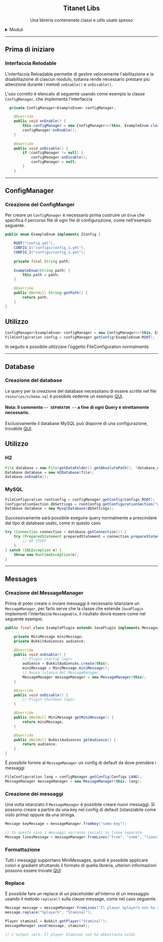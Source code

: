<br />
<div align="center">
<h2 align="center">Titanet Libs</h2>
  <p align="center">
    Una libreria contenenete classi e utils usate spesso
    <br />
  </p>
</div>

<details>
  <summary>Moduli</summary>
  <ol>
    <li><a href="#database">Databases</a></li>
    <li><a href="#configs">Configurations</a></li>
    <li><a href="#message">Messages</a></li>
  </ol>
</details>

-----------

## Prima di iniziare
### Interfaccia Relodable
L'interfaccia Reloadable permette di gestire velocemente l'abilitazione e la disabilitazione di ciascun modulo, tuttavia rende necessario
prestare più attenzione durante i metodi ```onEnable()``` e ```onDisable()```.

L'uso corretto è elencato di seguente usando come esempio la classe ```ConfigManager```, che implementa l'interfaccia

```java
  private ConfigManager<ExampleEnum> configManager;

    @Override
    public void onEnable() {
        this.configManager = new ConfigManager<>(this, ExampleEnum.class);
        configManager.onEnable();
    }
    
    @Override
    public void onDisable() {
        if (configManager != null) {
            configManager.onDisable();
            configManager = null;
        }
    }
```
-----------

## ConfigManager <a name="configs"></a>
### Creazione del ConfigManger
Per creare un ```ConfigManager``` è necessario prima costruire un ```Enum``` 
che specifica il percorso file di ogni file di configurazione, come nell'esempio seguente.

```java
public enum ExampleEnum implements IConfig {

    ROOT("config.yml"),
    CONFIG_1("configs/config_1.yml"),
    CONFIG_2("configs/config_2.yml");
    
    private final String path;
    
    ExampleEnum(String path) {
        this.path = path;
    }

    @Override
    public @NotNull String getPath() {
        return path;
    }
}
```

## Utilizzo

```java
ConfigManager<ExampleEnum> configManager = new ConfigManager<>(this, ExampleEnum.class);
FileConfiguration config = configManager.getConfig(ExampleEnum.ROOT);
```
In seguito è possibile utilizzare l'oggetto FileConfiguration normalmente.

-----------

## Database


### Creazione del database <a name="database"></a>

Le query per la creazione del database necessitano di essere scritte nel file ```resources/schema.sql```
è possibile vederne un esempio <a href="https://github.com/TitanetMC/TitanLibs/blob/main/src/main/resources/schema.sql">QUI</a>.

#### Nota: Il commento ```-- SEPARATOR --``` a fine di ogni Query è strettamente necessario.

Esclusivamente il database MySQL può disporre di una configurazione, trovabile <a href="https://github.com/TitanetMC/TitanLibs/blob/main/src/main/resources/config.yml">QUI</a>.

## Utilizzo
### H2
```java
File database = new File(getDataFolder().getAbsolutePath(), 'database_name');
Database database = new H2Database(file);
database.onEnable();
```
### MySQL
```java
FileConfiguration rootConfig = configManager.getConfig(Configs.ROOT);
ConfigurationSection dbSettings = rootConfig.getConfigurationSection("database");
Database database = new MysqlDatabase(dbSettings);
```

Successivamente sarà possibile eseguire query normalmente 
a prescindere dal tipo di database usato, come in questo caso

```java
try (Connection connection = database.getConnection()) {
    try (PreparedStatement preparedStatement = connection.prepareStatement(QUERY)) {
        // DO STUFF
    }
} catch (SQLException e) {
    throw new RuntimeException(e);
}
```
-----------

## Messages <a name="message"></a>
### Creazione del MessageManager

Prima di poter creare o inviare messaggi è necessario istanziare un ```MessageManager```, per farlo serve
che la classe che estende ```JavaPlugin``` implementi l'interfaccia ```Messageable```, il
risultato dovrà essere come nel seguente esempio.

```java
public final class ExamplePlugin extends JavaPlugin implements Messageable {

    private MiniMessage miniMessage;
    private BukkitAudiences audience;

    @Override
    public void onEnable() {
        // Plugin startup logic
        audience = BukkitAudiences.create(this);
        miniMessage = MiniMessage.miniMessage();
        // Nuova istanza del MessageManager
        MessageManager messageManager = new MessageManager(this);
    }

    @Override
    public void onDisable() {
        // Plugin shutdown logic
    }

    @Override
    public @NotNull MiniMessage getMiniMessage() {
        return miniMessage;
    }

    @Override
    public @NotNull BukkitAudiences getAudience() {
        return audience;
    }
}
```

È possibile fornire al ```MessageManager``` un config di default da dove prendere i messaggi
```java
FileConfiguration lang = configManager.getConfig(Configs.LANG);
MessageManager messageManager = new MessageManager(this, lang);
```
### Creazione dei messaggi
Una volta istanziato il ```MessageManager``` è possibile creare nuovi messaggi.
Si possono creare a partire da una key nel config di default (istanziabile come visto prima) oppure da una stringa.

```java
Message keyMessage = messageManager.fromKey("some-key");

// In questo caso i messaggi verranno inviati su linee separate
Message linesMessage = messageManager.fromLines("from", "some", "lines");
```

### Formattazione
Tutti i messaggi supportano MiniMessages, quindi è possibile applicare colori
e gradient sfruttando il formato di quella libreria, ulteriori informazioni 
possono essere trovate <a href="https://docs.adventure.kyori.net/minimessage/format.html#format">QUI</a>

### Replace
È possibile fare un replace di un placeholder all'interno di un messaggio usando il metodo
```replace()``` sulla classe message, come nel caso seguente.
```java
Message message = messageManager.fromLines("Il player %player% non ha abbastanza soldi");
message.replace("%player%", "Staminal");

Player staminal = Bukkit.getPlayer("Staminal");
messageManager.send(message, staminal);

// L'output sarà: Il player Staminal non ha abbastanza soldi
```